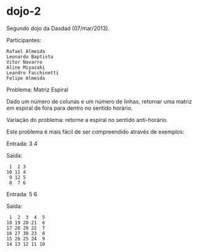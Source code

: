 dojo-2
======

Segundo dojo da Dasdad (07/mar/2013).

Participantes:

    Rafael Almeida
    Leonardo Baptista
    Vitor Navarro
    Aline Miyazaki
    Leandro Facchinetti
    Felipe Almeida
    
Problema: Matriz Espiral

Dado um número de colunas e um número de linhas, retornar uma matriz em espiral de fora para dentro no sentido horário.

Variação do problema: retorne a espiral no sentido anti-horário.

Este problema é mais fácil de ser compreendido através de exemplos:

Entrada: 3 4

Saída:
```
 1  2 3
10 11 4
 9 12 5
 8  7 6
```

Entrada: 5 6

Saída:

```
 1  2  3  4  5
18 19 20 21  6
17 28 29 22  7
16 27 30 23  8
15 26 25 24  9
14 13 12 11 10
```
